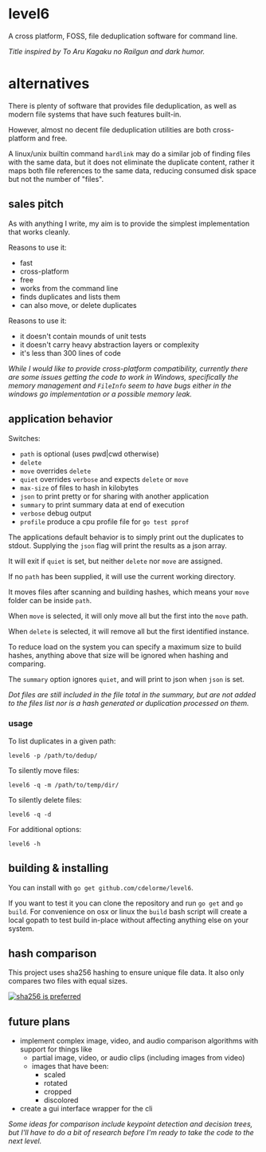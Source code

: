 
# level6

A cross platform, FOSS, file deduplication software for command line.

_Title inspired by To Aru Kagaku no Railgun and dark humor._


# alternatives

There is plenty of software that provides file deduplication, as well as modern file systems that have such features built-in.

However, almost no decent file deduplication utilities are both cross-platform and free.

A linux/unix builtin command `hardlink` may do a similar job of finding files with the same data, but it does not eliminate the duplicate content, rather it maps both file references to the same data, reducing consumed disk space but not the number of "files".


## sales pitch

As with anything I write, my aim is to provide the simplest implementation that works cleanly.

Reasons to use it:

- fast
- cross-platform
- free
- works from the command line
- finds duplicates and lists them
- can also move, or delete duplicates

Reasons to use it:

- it doesn't contain mounds of unit tests
- it doesn't carry heavy abstraction layers or complexity
- it's less than 300 lines of code

_While I would like to provide cross-platform compatibility, currently there are some issues getting the code to work in Windows, specifically the memory management and `FileInfo` seem to have bugs either in the windows go implementation or a possible memory leak._


## application behavior

Switches:

- `path` is optional (uses pwd|cwd otherwise)
- `delete`
- `move` overrides `delete`
- `quiet` overrides `verbose` and expects `delete` or `move`
- `max-size` of files to hash in kilobytes
- `json` to print pretty or for sharing with another application
- `summary` to print summary data at end of execution
- `verbose` debug output
- `profile` produce a cpu profile file for `go test pprof`

The applications default behavior is to simply print out the duplicates to stdout.  Supplying the `json` flag will print the results as a json array.

It will exit if `quiet` is set, but neither `delete` nor `move` are assigned.

If no `path` has been supplied, it will use the current working directory.

It moves files after scanning and building hashes, which means your `move` folder can be inside `path`.

When `move` is selected, it will only move all but the first into the `move` path.

When `delete` is selected, it will remove all but the first identified instance.

To reduce load on the system you can specify a maximum size to build hashes, anything above that size will be ignored when hashing and comparing.

The `summary` option ignores `quiet`, and will print to json when `json` is set.

_Dot files are still included in the file total in the summary, but are not added to the files list nor is a hash generated or duplication processed on them._


### usage

To list duplicates in a given path:

    level6 -p /path/to/dedup/

To silently move files:

    level6 -q -m /path/to/temp/dir/

To silently delete files:

    level6 -q -d

For additional options:

    level6 -h


## building & installing

You can install with `go get github.com/cdelorme/level6`.

If you want to test it you can clone the repository and run `go get` and `go build`.  For convenience on osx or linux the `build` bash script will create a local gopath to test build in-place without affecting anything else on your system.


## hash comparison

This project uses sha256 hashing to ensure unique file data.  It also only compares two files with equal sizes.

[![sha256 is preferred](http://i.stack.imgur.com/46Vwb.jpg)](http://crypto.stackexchange.com/questions/1170/best-way-to-reduce-chance-of-hash-collisions-multiple-hashes-or-larger-hash)


## future plans

- implement complex image, video, and audio comparison algorithms with support for things like
    - partial image, video, or audio clips (including images from video)
    - images that have been:
        - scaled
        - rotated
        - cropped
        - discolored
- create a gui interface wrapper for the cli

_Some ideas for comparison include keypoint detection and decision trees, but I'll have to do a bit of research before I'm ready to take the code to the next level._
